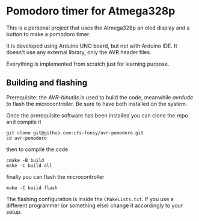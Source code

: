 # Pomodoro timer for Atmega328p

This is a personal project that uses the Atmega328p an oled display and a
button to make a pomodoro timer.

It is developed using Arduino UNO board, but not with Arduino IDE. It doesn't
use any external library, only the AVR header files.

Everything is implemented from scratch just for learning purpose.

## Building and flashing

Prerequisite: the _AVR-binutils_ is used to build the code, meanwhile _avrdude_
to flash the microcontroller. Be sure to have both installed on the system.

Once the prerequisite software has been installed you can clone the repo and
compile it

    git clone git@github.com:its-fonsy/avr-pomodoro.git
    cd avr-pomodoro

then to compile the code

    cmake -B build
    make -C build all

finally you can flash the microcontroller

    make -C build flash

The flashing configuration is inside the `CMakeLists.txt`. If you use a
different programmer (or something else) change it accordingly to your setup.
